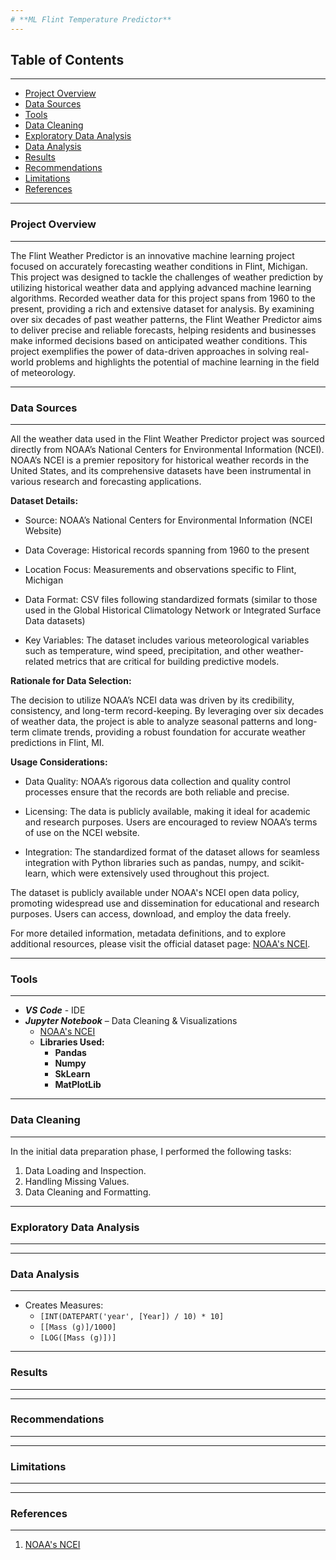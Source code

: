 ```yaml
---
# **ML Flint Temperature Predictor**
---
```

## **Table of Contents**
---

- [Project Overview](#project-overview)
- [Data Sources](#data-sources)
- [Tools](#tools)
- [Data Cleaning](#data-cleaning)
- [Exploratory Data Analysis](#exploratory-data-analysis)
- [Data Analysis](#data-analysis)
- [Results](#results)
- [Recommendations](#recommendations)
- [Limitations](#limitations)
- [References](#references)

---
### Project Overview
---

The Flint Weather Predictor is an innovative machine learning project focused on accurately forecasting weather conditions in Flint, Michigan. This project was designed to tackle the challenges of weather prediction by utilizing historical weather data and applying advanced machine learning algorithms. Recorded weather data for this project spans from 1960 to the present, providing a rich and extensive dataset for analysis. By examining over six decades of past weather patterns, the Flint Weather Predictor aims to deliver precise and reliable forecasts, helping residents and businesses make informed decisions based on anticipated weather conditions. This project exemplifies the power of data-driven approaches in solving real-world problems and highlights the potential of machine learning in the field of meteorology.

---
### Data Sources
---

All the weather data used in the Flint Weather Predictor project was sourced directly from NOAA’s National Centers for Environmental Information (NCEI). NOAA’s NCEI is a premier repository for historical weather records in the United States, and its comprehensive datasets have been instrumental in various research and forecasting applications.

**Dataset Details:**
- Source: NOAA’s National Centers for Environmental Information (NCEI Website)

- Data Coverage: Historical records spanning from 1960 to the present

- Location Focus: Measurements and observations specific to Flint, Michigan

- Data Format: CSV files following standardized formats (similar to those used in the Global Historical Climatology Network or Integrated Surface Data datasets)

- Key Variables: The dataset includes various meteorological variables such as temperature, wind speed, precipitation, and other weather-related metrics that are critical for building predictive models.

**Rationale for Data Selection:**

The decision to utilize NOAA’s NCEI data was driven by its credibility, consistency, and long-term record-keeping. By leveraging over six decades of weather data, the project is able to analyze seasonal patterns and long-term climate trends, providing a robust foundation for accurate weather predictions in Flint, MI.

**Usage Considerations:**
- Data Quality: NOAA’s rigorous data collection and quality control processes ensure that the records are both reliable and precise.

- Licensing: The data is publicly available, making it ideal for academic and research purposes. Users are encouraged to review NOAA’s terms of use on the NCEI website.

- Integration: The standardized format of the dataset allows for seamless integration with Python libraries such as pandas, numpy, and scikit-learn, which were extensively used throughout this project.

The dataset is publicly available under NOAA's NCEI open data policy, promoting widespread use and dissemination for educational and research purposes. Users can access, download, and employ the data freely.

For more detailed information, metadata definitions, and to explore additional resources, please visit the official dataset page: [NOAA's NCEI](https://www.ncei.noaa.gov/?form=MG0AV3).

---
### Tools
---

- ***VS Code*** - IDE
- ***Jupyter Notebook*** – Data Cleaning & Visualizations
    - [NOAA's NCEI](https://www.ncei.noaa.gov/?form=MG0AV3)
    - **Libraries Used:**
      - **Pandas**
      - **Numpy**
      - **SkLearn**
      - **MatPlotLib**

---
### Data Cleaning
---

In the initial data preparation phase, I performed the following tasks:
1. Data Loading and Inspection.
2. Handling Missing Values.
3. Data Cleaning and Formatting.

---
### Exploratory Data Analysis
---



---
### Data Analysis
---

- Creates Measures:
   - ```[INT(DATEPART('year', [Year]) / 10) * 10]```
   - ```[[Mass (g)]/1000]```
   - ```[LOG([Mass (g)])]```


---
### Results
---



---
### Recommendations
---



---
### Limitations
---




---
### References
---

1. [NOAA's NCEI](https://www.ncei.noaa.gov/?form=MG0AV3)
